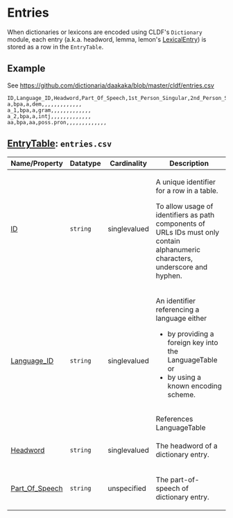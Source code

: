 # Entries

When dictionaries or lexicons are encoded using CLDF's `Dictionary` module,
each entry (a.k.a. headword, lemma, lemon's [LexicalEntry](http://lemon-model.net/lemon#LexicalEntry)) is stored as a row in the `EntryTable`.


## Example

See https://github.com/dictionaria/daakaka/blob/master/cldf/entries.csv

```csv
ID,Language_ID,Headword,Part_Of_Speech,1st_Person_Singular,2nd_Person_Singular,3rd_Person_Dual,3rd_Person_Singular,Dialectal_Variant,Encyclopedic_Information,Entry_IDs,Etymological_Source,Etymology,Lexical_Citation_Form,Paradigm,Reduplicated_Form,Usage
a,bpa,a,dem,,,,,,,,,,,,,
a_1,bpa,a,gram,,,,,,,,,,,,,
a_2,bpa,a,intj,,,,,,,,,,,,,
aa,bpa,aa,poss.pron,,,,,,,,,,,,,
```


## [EntryTable](http://cldf.clld.org/v1.0/terms.rdf#EntryTable): `entries.csv`

Name/Property | Datatype | Cardinality | Description
 --- | --- | --- | --- 
[ID](http://cldf.clld.org/v1.0/terms.rdf#id) | `string` | singlevalued | <div> <p>A unique identifier for a row in a table.</p> <p> To allow usage of identifiers as path components of URLs IDs must only contain alphanumeric characters, underscore and hyphen. </p> </div> 
[Language_ID](http://cldf.clld.org/v1.0/terms.rdf#languageReference) | `string` | singlevalued | <div> <p> An identifier referencing a language either </p> <ul> <li>by providing a foreign key into the LanguageTable or</li> <li>by using a known encoding scheme.</li> </ul> </div> <br>References LanguageTable
[Headword](http://cldf.clld.org/v1.0/terms.rdf#headword) | `string` | singlevalued | <div> <p> The headword of a dictionary entry. </p> </div> 
[Part_Of_Speech](http://cldf.clld.org/v1.0/terms.rdf#partOfSpeech) | `string` | unspecified | <div> <p> The part-of-speech of dictionary entry. </p> </div> 